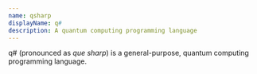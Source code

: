 ```yaml
---
name: qsharp
displayName: q#
description: A quantum computing programming language
---
```

q# (pronounced as *que sharp*) is a general-purpose, quantum computing programming language.
